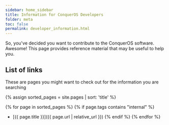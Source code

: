 ```yaml
---
sidebar: home_sidebar
title: Information for ConquerOS Developers
folder: meta
toc: false
permalink: developer_information.html
---
```

So, you've decided you want to contribute to the ConquerOS software. Awesome! This page provides reference material that may be useful to help you.

## List of links

These are pages you might want to check out for the information you are searching

{% assign sorted_pages = site.pages | sort: 'title' %}

{% for page in sorted_pages %}
{% if page.tags contains "internal" %}
- [{{ page.title }}]({{ page.url | relative_url }})
{% endif %}
{% endfor %}
